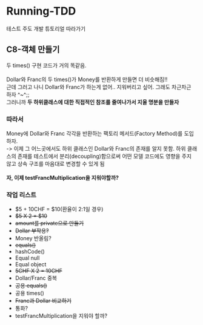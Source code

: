 # Running-TDD
테스트 주도 개발 튜토리얼 따라가기

## C8-객체 만들기
두 times() 구현 코드가 거의 똑같음.<br>
<br>
Dollar와 Franc의 두 times()가 Money를 반환하게 만들면 더 비슷해짐!!<br>
근데 그러고 나니 Dollar와 Franc가 하는게 없어.. 지워버리고 싶어. 그래도 차근차근 하자 ^~^;;<br>
그러니까 **두 하위클래스에 대한 직접적인 참조를 줄여나가서 지울 명분을 만들자**

### 따라서
Money에 Dollar와 Franc 각각을 반환하는 팩토리 메서드(Factory Method)를 도입하자.<br>
-> 이제 그 어느곳에서도 하위 클래스인 Dollar와 Franc의 존재를 알지 못함. 하위 클래스의 존재를 테스트에서 분리(decoupling)함으로써 어떤 모델 코드에도 영향을 주지 않고 상속 구조를 마음대로 변경할 수 있게 됨<br>
<br>
**자, 이제 testFrancMultiplication을 지워야할까?**

### 작업 리스트
- $5 + 10CHF = $10(환율이 2:1일 경우)
- ~~$5 X 2 = $10~~
- ~~amount를 private으로 만들기~~
- ~~Dollar 부작용?~~
- Money 반올림?
- ~~equals()~~
- hashCode()
- Equal null
- Equal object
- ~~5CHF X 2 = 10CHF~~
- Dollar/Franc 중복
- ~~공용 equals()~~
- 공용 times()
- ~~Franc과 Dollar 비교하기~~
- 통화?
- testFrancMultiplication을 지워야 할까?
